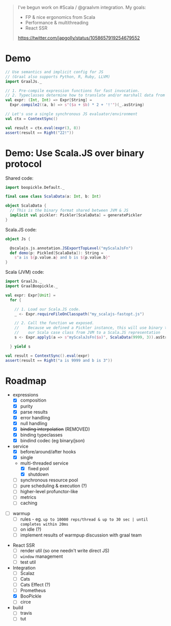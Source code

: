 > I've begun work on #Scala / @graalvm integration. My goals:
>
> * FP & nice ergonomics from Scala
> * Performance & multithreading
> * React SSR
>
> https://twitter.com/japgolly/status/1058657919254679552


# Demo

```scala
// Use semantics and implicit config for JS
// (Graal also supports Python, R, Ruby, LLVM)
import GraalJs._

// 1. Pre-compile expression functions for fast invocation.
// 2. Typeclasses determine how to translate and/or marshall data from Scala to JS.
val expr: (Int, Int) => Expr[String] =
  Expr.compile2((a, b) => s"($a + $b) * 2 + '!'")(_.asString)

// Let's use a single synchronous JS evaluator/environment
val ctx = ContextSync()

val result = ctx.eval(expr(3, 8))
assert(result == Right("22!"))
```

# Demo: Use Scala.JS over binary protocol

Shared code:

```scala
import boopickle.Default._

final case class ScalaData(a: Int, b: Int)

object ScalaData {
  // This is the binary format shared between JVM & JS
  implicit val pickler: Pickler[ScalaData] = generatePickler
}
```

Scala.JS code:

```scala
object Js {

  @scalajs.js.annotation.JSExportTopLevel("myScalaJsFn")
  def demo(p: Pickled[ScalaData]): String =
    s"a is ${p.value.a} and b is ${p.value.b}"
}

```

Scala (JVM) code:

```scala
import GraalJs._
import GraalBoopickle._

val expr: Expr[Unit] =
  for {

    // 1. Load our Scala.JS code.
    _ <- Expr.requireFileOnClasspath("my_scalajs-fastopt.js")

    // 2. Call the function we exposed.
    //    Because we defined a Pickler instance, this will use binary to transform
    //    our Scala case class from JVM to a Scala.JS representation
    s <- Expr.apply1(a => s"myScalaJsFn($a)", ScalaData(9999, 3)).asString

  } yield s

val result = ContextSync().eval(expr)
assert(result == Right("a is 9999 and b is 3"))
```


# Roadmap

* expressions
  * [x] composition
  * [x] purity
  * [x] parse results
  * [x] error handling
  * [x] null handling
  * [x] ~~binding interpolation~~ (REMOVED)
  * [x] binding typeclasses
  * [x] bindind codec (eg binary/json)
* service
  * [x] before/around/after hooks
  * [x] single
  * multi-threaded service
    * [x] fixed pool
    * [x] shutdown
  * [ ] synchronous resource pool
  * [ ] pure scheduling & execution (?)
  * [ ] higher-level profunctor-like
  * [ ] metrics
  * [ ] caching
* [ ] warmup
  * [ ] rules - eg. `up to 10000 reps/thread & up to 30 sec | until completes within 20ms`
  * [ ] on idle (?)
  * [ ] implement results of warmpup discussion with graal team
* React SSR
  * [ ] render util (so one needn't write direct JS)
  * [ ] `window` management
  * [ ] test util
* Integration
  * [ ] Scalaz
  * [ ] Cats
  * [ ] Cats Effect (?)
  * [ ] Prometheus
  * [x] BooPickle
  * [ ] circe
* build
  * [ ] travis
  * [ ] tut
